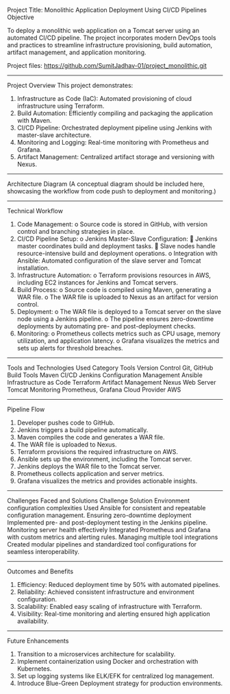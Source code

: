 Project Title:
Monolithic Application Deployment Using CI/CD Pipelines Objective


To deploy a monolithic web application on a Tomcat server using an automated CI/CD pipeline. The project incorporates modern DevOps tools and practices to streamline infrastructure provisioning, build automation, artifact management, and application monitoring.

Project files: https://github.com/SumitJadhav-01/project_monolithic.git
________________________________________
Project Overview
This project demonstrates:
1.	Infrastructure as Code (IaC): Automated provisioning of cloud infrastructure using Terraform.
2.	Build Automation: Efficiently compiling and packaging the application with Maven.
3.	CI/CD Pipeline: Orchestrated deployment pipeline using Jenkins with master-slave architecture.
4.	Monitoring and Logging: Real-time monitoring with Prometheus and Grafana.
5.	Artifact Management: Centralized artifact storage and versioning with Nexus.
________________________________________
Architecture Diagram
(A conceptual diagram should be included here, showcasing the workflow from code push to deployment and monitoring.)
________________________________________
Technical Workflow
1.	Code Management:
o	Source code is stored in GitHub, with version control and branching strategies in place.
2.	CI/CD Pipeline Setup:
o	Jenkins Master-Slave Configuration:
	Jenkins master coordinates build and deployment tasks.
	Slave nodes handle resource-intensive build and deployment operations.
o	Integration with Ansible: Automated configuration of the slave server and Tomcat installation.
3.	Infrastructure Automation:
o	Terraform provisions resources in AWS, including EC2 instances for Jenkins and Tomcat servers.
4.	Build Process:
o	Source code is compiled using Maven, generating a WAR file.
o	The WAR file is uploaded to Nexus as an artifact for version control.
5.	Deployment:
o	The WAR file is deployed to a Tomcat server on the slave node using a Jenkins pipeline.
o	The pipeline ensures zero-downtime deployments by automating pre- and post-deployment checks.
6.	Monitoring:
o	Prometheus collects metrics such as CPU usage, memory utilization, and application latency.
o	Grafana visualizes the metrics and sets up alerts for threshold breaches.
________________________________________
Tools and Technologies Used
Category	Tools
Version Control	Git, GitHub
Build Tools	Maven
CI/CD	Jenkins
Configuration Management	Ansible
Infrastructure as Code	Terraform
Artifact Management	Nexus
Web Server	Tomcat
Monitoring	Prometheus, Grafana
Cloud Provider	AWS
________________________________________
Pipeline Flow
1.	Developer pushes code to GitHub.
2.	Jenkins triggers a build pipeline automatically.
3.	Maven compiles the code and generates a WAR file.
4.	The WAR file is uploaded to Nexus.
5.	Terraform provisions the required infrastructure on AWS.
6.	Ansible sets up the environment, including the Tomcat server.
7.	Jenkins deploys the WAR file to the Tomcat server.
8.	Prometheus collects application and server metrics.
9.	Grafana visualizes the metrics and provides actionable insights.
________________________________________
Challenges Faced and Solutions
Challenge	Solution
Environment configuration complexities	Used Ansible for consistent and repeatable configuration management.
Ensuring zero-downtime deployment	Implemented pre- and post-deployment testing in the Jenkins pipeline.
Monitoring server health effectively	Integrated Prometheus and Grafana with custom metrics and alerting rules.
Managing multiple tool integrations	Created modular pipelines and standardized tool configurations for seamless interoperability.
________________________________________
Outcomes and Benefits
1.	Efficiency: Reduced deployment time by 50% with automated pipelines.
2.	Reliability: Achieved consistent infrastructure and environment configuration.
3.	Scalability: Enabled easy scaling of infrastructure with Terraform.
4.	Visibility: Real-time monitoring and alerting ensured high application availability.
________________________________________
Future Enhancements
1.	Transition to a microservices architecture for scalability.
2.	Implement containerization using Docker and orchestration with Kubernetes.
3.	Set up logging systems like ELK/EFK for centralized log management.
4.	Introduce Blue-Green Deployment strategy for production environments.
